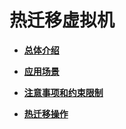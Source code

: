 # 热迁移虚拟机<a name="ZH-CN_TOPIC_0183154319"></a>

-   **[总体介绍](总体介绍-1.md)**  

-   **[应用场景](应用场景.md)**  

-   **[注意事项和约束限制](注意事项和约束限制.md)**  

-   **[热迁移操作](热迁移操作.md)**  


